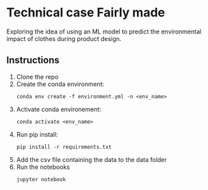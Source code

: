 # Technical case Fairly made

Exploring the idea of using an ML model to predict the environmental impact of clothes during product design.

## Instructions

1. Clone the repo
2. Create the conda environment: 
    ```
    conda env create -f environment.yml -n <env_name>
    ```
3. Activate conda environement: 
   ```
   conda activate <env_name>
   ```
4. Run pip install:
   ```
   pip install -r requirements.txt
   ```
5. Add the csv file containing the data to the data folder
6. Run the notebooks
   ```
   jupyter notebook
   ```